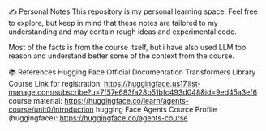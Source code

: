 ✍️ Personal Notes
This repository is my personal learning space.
Feel free to explore, 
but keep in mind that these notes are tailored to my understanding and may contain rough ideas and experimental code.

Most of the facts is from the course itself, but i have also used LLM too reason and understand better some of the context from the course. 


📚 References
Hugging Face Official Documentation
Transformers Library
Course Link for registration: https://huggingface.us17.list-manage.com/subscribe?u=7f57e683fa28b51bfc493d048&id=9ed45a3ef6
course material: https://huggingface.co/learn/agents-course/unit0/introduction
hugging Face Agents Cource Profile (huggingface): https://huggingface.co/agents-course
